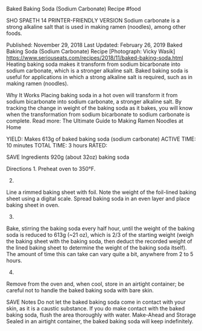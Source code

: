 Baked Baking Soda (Sodium Carbonate) Recipe
#food 

SHO SPAETH
14     PRINTER-FRIENDLY VERSION
Sodium carbonate is a strong alkaline salt that is used in making ramen (noodles), among other foods.

Published: November 29, 2018 Last Updated: February 26, 2019
Baked Baking Soda (Sodium Carbonate) Recipe
[Photograph: Vicky Wasik]
https://www.seriouseats.com/recipes/2018/11/baked-baking-soda.html
Heating baking soda makes it transform from sodium bicarbonate into sodium carbonate, which is a stronger alkaline salt. Baked baking soda is useful for applications in which a strong alkaline salt is required, such as in making ramen (noodles).

Why It Works
Placing baking soda in a hot oven will transform it from sodium bicarbonate into sodium carbonate, a stronger alkaline salt.
By tracking the change in weight of the baking soda as it bakes, you will know when the transformation from sodium bicarbonate to sodium carbonate is complete.
Read more: The Ultimate Guide to Making Ramen Noodles at Home

YIELD:
Makes 613g of baked baking soda (sodium carbonate)
ACTIVE TIME:
10 minutes
TOTAL TIME:
3 hours
RATED:
    
 SAVE
Ingredients
920g (about 32oz) baking soda

Directions
1.
Preheat oven to 350°F.

2.
Line a rimmed baking sheet with foil. Note the weight of the foil-lined baking sheet using a digital scale. Spread baking soda in an even layer and place baking sheet in oven.

3.
Bake, stirring the baking soda every half hour, until the weight of the baking soda is reduced to 613g (~21 oz), which is 2/3 of the starting weight (weigh the baking sheet with the baking soda, then deduct the recorded weight of the lined baking sheet to determine the weight of the baking soda itself). The amount of time this can take can vary quite a bit, anywhere from 2 to 5 hours.

4.
Remove from the oven and, when cool, store in an airtight container; be careful not to handle the baked baking soda with bare skin.

 SAVE
Notes
Do not let the baked baking soda come in contact with your skin, as it is a caustic substance. If you do make contact with the baked baking soda, flush the area thoroughly with water.
Make-Ahead and Storage
Sealed in an airtight container, the baked baking soda will keep indefinitely.